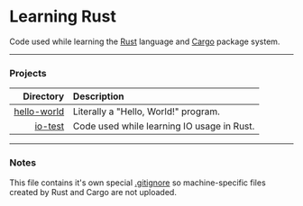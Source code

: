 # Learning Rust
Code used while learning the [Rust](https://github.com/rust-lang/rust) language and [Cargo](https://github.com/rust-lang/cargo) package system.

---

### Projects
| **Directory** | **Description** |
|---:|:---|
| [hello-world](hello-world) | Literally a "Hello, World!" program. |
| [io-test](io-test) | Code used while learning IO usage in Rust. |


---

### Notes
This file contains it's own special [.gitignore](.gitignore) so machine-specific files created by Rust and Cargo are not uploaded.